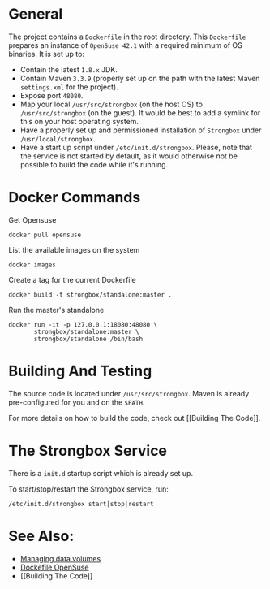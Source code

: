 # General

The project contains a `Dockerfile` in the root directory. This `Dockerfile` prepares an instance of `OpenSuse 42.1` with a required minimum of OS binaries. It is set up to:
* Contain the latest `1.8.x` JDK.
* Contain Maven `3.3.9` (properly set up on the path with the latest Maven `settings.xml` for the project).
* Expose port `48080`.
* Map your local `/usr/src/strongbox` (on the host OS) to `/usr/src/strongbox` (on the guest). It would be best to add a symlink for this on your host operating system.
* Have a properly set up and permissioned installation of `Strongbox` under `/usr/local/strongbox`.
* Have a start up script under `/etc/init.d/strongbox`. Please, note that the service is not started by default, as it would otherwise not be possible to build the code while it's running.

# Docker Commands

Get Opensuse

    docker pull opensuse

List the available images on the system

    docker images

Create a tag for the current Dockerfile

    docker build -t strongbox/standalone:master .

Run the master's standalone

    docker run -it -p 127.0.0.1:18080:48080 \
           strongbox/standalone:master \
           strongbox/standalone /bin/bash

# Building And Testing

The source code is located under `/usr/src/strongbox`. Maven is already pre-configured for you and on the `$PATH`.

For more details on how to build the code, check out [[Building The Code]].

# The Strongbox Service

There is a `init.d` startup script which is already set up.

To start/stop/restart the Strongbox service, run:

    /etc/init.d/strongbox start|stop|restart

# See Also:

* [Managing data volumes](https://docs.docker.com/engine/tutorials/dockervolumes/)
* [Dockefile OpenSuse](http://dockerfile.github.io/#/opensuse)
* [[Building The Code]]
